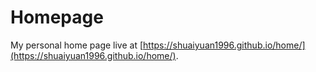 # Homepage
My personal home page live at [https://shuaiyuan1996.github.io/home/](https://shuaiyuan1996.github.io/home/).
